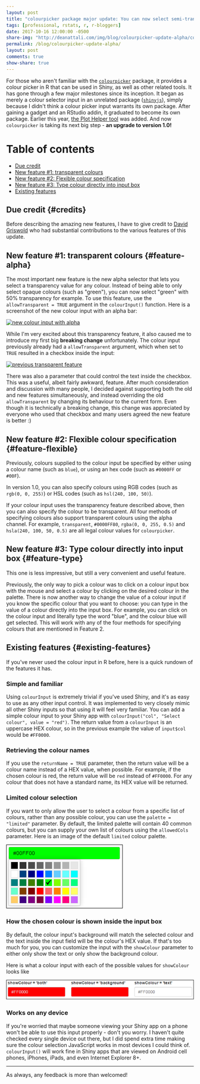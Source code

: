 ```yaml
---
layout: post
title: "colourpicker package major update: You can now select semi-transparent colours in R (& more!)"
tags: [professional, rstats, r, r-bloggers]
date: 2017-10-16 12:00:00 -0500
share-img: "http://deanattali.com/img/blog/colourpicker-update-alpha/colourinputnew.PNG"
permalink: /blog/colourpicker-update-alpha/
layout: post
comments: true
show-share: true
---
```


For those who aren't familiar with the [`colourpicker`](https://github.com/daattali/colourpicker/) package, it provides a colour picker in R that can be used in Shiny, as well as other related tools. It has gone through a few major milestones since its inception. It began as merely a colour selector input in an unrelated package ([`shinyjs`](https://github.com/daattali/shinyjs/)), simply because I didn't think a colour picker input warrants its own package. After gaining a gadget and an RStudio addin, it graduated to become its own package. Earlier this year, [the Plot Helper tool](http://deanattali.com/blog/plot-colour-helper/) was added. And now `colourpicker` is taking its next big step - **an upgrade to version 1.0!**

# Table of contents

- [Due credit](#credits)
- [New feature #1: transparent colours](#feature-alpha)
- [New feature #2: Flexible colour specification](#feature-flexible)
- [New feature #3: Type colour directly into input box](#feature-type)
- [Existing features](#existing-features)

## Due credit {#credits}

Before describing the amazing new features, I have to give credit to [David Griswold](https://twitter.com/DavidGriswoldHH) who had substantial contributions to the various features of this update.

## New feature #1: transparent colours {#feature-alpha}

The most important new feature is the new alpha selector that lets you select a transparency value for any colour. Instead of being able to only select opaque colours (such as "green"), you can now select "green" with 50% transparency for example. To use this feature, use the `allowTransparent = TRUE` argument in the `colourInput()` function. Here is a screenshot of the new colour input with an alpha bar:

[![new colour input with alpha](http://deanattali.com/img/blog/colourpicker-update-alpha/colourinputnew.PNG)](http://deanattali.com/img/blog/colourpicker-update-alpha/colourinputnew.PNG)

While I'm very excited about this transparency feature, it also caused me to introduce my first big **breaking change** unfortunately. The colour input previously already had a `allowTransparent` argument, which when set to `TRUE` resulted in a checkbox inside the input:

[![previous transparent feature](https://raw.githubusercontent.com/daattali/colourpicker/master/inst/img/allowTransparent.png)](https://raw.githubusercontent.com/daattali/colourpicker/master/inst/img/allowTransparent.png)

There was also a parameter that could control the text inside the checkbox. This was a useful, albeit fairly awkward, feature. After much consideration and discussion with many people, I decided against supporting both the old and new features simultaneously, and instead overriding the old `allowTransparent` by changing its behaviour to the current form. Even though it is technically a breaking change, this change was appreciated by everyone who used that checkbox and many users agreed the new feature is better :)

## New feature #2: Flexible colour specification {#feature-flexible}

Previously, colours supplied to the colour input be specified by either using a colour name (such as `blue`), or using an hex code (such as `#0000FF` or `#00F`).

In version 1.0, you can also specify colours using RGB codes (such as `rgb(0, 0, 255)`) or HSL codes (such as `hsl(240, 100, 50)`).

If your colour input uses the transparency feature described above, then you can also specify the colour to be transparent. All four methods of specifying colours also support transparent colours using the alpha channel. For example, `transparent`, `#0000FF80`, `rgba(0, 0, 255, 0.5)` and `hsla(240, 100, 50, 0.5)` are all legal colour values for `colourpicker`.

## New feature #3: Type colour directly into input box {#feature-type}

This one is less impressive, but still a very convenient and useful feature.

Previously, the only way to pick a colour was to click on a colour input box with the mouse and select a colour by clicking on the desired colour in the palette. There is now another way to change the value of a colour input if you know the specific colour that you want to choose: you can type in the value of a colour directly into the input box. For example, you can click on the colour input and literally type the word "blue", and the colour blue will get selected. This will work with any of the four methods for specifying colours that are mentioned in Feature 2.

## Existing features {#existing-features}

If you've never used the colour input in R before, here is a quick rundown of the features it has.

### Simple and familiar

Using `colourInput` is extremely trivial if you've used Shiny, and it's as easy to use as any other input control.  It was implemented to very closely mimic all other Shiny inputs so that using it will feel very familiar. You can add a simple colour input to your Shiny app with `colourInput("col", "Select colour", value = "red")`. The return value from a `colourInput` is an uppercase HEX colour, so in the previous example the value of `input$col` would be `#FF0000`.

### Retrieving the colour names

If you use the `returnName = TRUE` parameter, then the return value will be a colour name instead of a HEX value, when possible. For example, if the chosen colour is red, the return value will be `red` instead of `#FF0000`. For any colour that does not have a standard name, its HEX value will be returned.

### Limited colour selection

If you want to only allow the user to select a colour from a specific list of colours, rather than any possible colour, you can use the `palette = "limited"` parameter.  By default, the limited palette will contain 40 common colours, but you can supply your own list of colours using the `allowedCols` parameter. Here is an image of the default `limited` colour palette.

[![limited palette](https://raw.githubusercontent.com/daattali/colourpicker/master/inst/img/limited-palette.png)](https://raw.githubusercontent.com/daattali/colourpicker/master/inst/img/limited-palette.png)

### How the chosen colour is shown inside the input box

By default, the colour input's background will match the selected colour and the text inside the input field will be the colour's HEX value. If that's too much for you, you can customize the input with the `showColour` parameter to either only show the text or only show the background colour.

Here is what a colour input with each of the possible values for `showColour` looks like

[![showColour](https://raw.githubusercontent.com/daattali/colourpicker/master/inst/img/showColour.png)](https://raw.githubusercontent.com/daattali/colourpicker/master/inst/img/showColour.png)

### Works on any device

If you're worried that maybe someone viewing your Shiny app on a phone won't be able to use this input properly - don't you worry. I haven't quite checked every single device out there, but I did spend extra time making sure the colour selection JavaScript works in most devices I could think of. `colourInput()` will work fine in Shiny apps that are viewed on Android cell phones, iPhones, iPads, and even Internet Explorer 8+.

---

As always, any feedback is more than welcomed!
